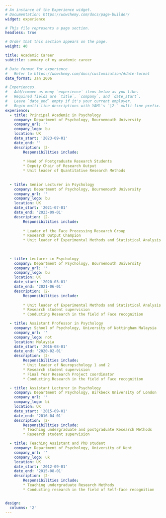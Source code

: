 ```yaml
---
# An instance of the Experience widget.
# Documentation: https://wowchemy.com/docs/page-builder/
widget: experience

# This file represents a page section.
headless: true

# Order that this section appears on the page.
weight: 40

title: Academic Career 
subtitle: summary of my academic career

# Date format for experience
#   Refer to https://wowchemy.com/docs/customization/#date-format
date_format: Jan 2006

# Experiences.
#   Add/remove as many `experience` items below as you like.
#   Required fields are `title`, `company`, and `date_start`.
#   Leave `date_end` empty if it's your current employer.
#   Begin multi-line descriptions with YAML's `|2-` multi-line prefix.
experience:
  - title: Principal Academic in Psychology
    company: Department of Psychology, Bournemouth University
    company_url: ''
    company_logo: bu
    location: UK
    date_start: '2023-09-01'
    date_end: ''
    description: |2-
        Responsibilities include:
        
        * Head of Postgraduate Research Students 
        * Deputy Chair of Research Output
        * Unit leader of Quantitative Research Methods
        
        
  - title: Senior Lecturer in Psychology
    company: Department of Psychology, Bournemouth University
    company_url: ''
    company_logo: bu
    location: UK
    date_start: '2021-07-01'
    date_end: '2023-09-01'
    description: |2-
        Responsibilities include:
        
        * Leader of the Face Processing Research Group 
        * Research Output Champion
        * Unit leader of Experimental Methods and Statistical Analysis
        
        
        
  - title: Lecturer in Psychology
    company: Department of Psychology, Bournemouth University
    company_url: ''
    company_logo: bu
    location: UK
    date_start: '2020-03-01'
    date_end: '2021-06-01'
    description: |2-
        Responsibilities include:
        
        * Unit leader of Experimental Methods and Statistical Analysis
        * Research student supervision
        * Conducting Research in the field of Face recognition

  - title: Assistant Professor in Psychology
    company: School of Psychology, University of Nottingham Malaysia
    company_url: ''
    company_logo: not
    location: Malaysia
    date_start: '2016-08-01'
    date_end: '2020-02-01'
    description: |2-
        Responsibilities include:
        * Unit leader of Neuropschology 1 and 2
        * Research student supervision
        * Final Year Research Project coordinator
        * Conducting Research in the field of Face recognition

  - title: Assistant Lecturer in Psychology
    company: Department of Psychology, Birkbeck University of London
    company_url: ''
    company_logo: bi
    location: UK
    date_start: '2015-09-01'
    date_end: '2016-04-01'
    description: |2-
        Responsibilities include:
        * Teaching undergraduate and postgraduate Research Methods
        * Research student supervision

  - title: Teaching Assistant and PhD student
    company: Department of Psychology, University of Kent
    company_url: ''
    company_logo: uk
    location: UK
    date_start: '2012-09-01'
    date_end: '2015-08-01'
    description: |2-
        Responsibilities include:
        * Teaching undergraduate Research Methods
        * Conducting research in the field of Self-face recognition


design:
  columns: '2'
---
```

